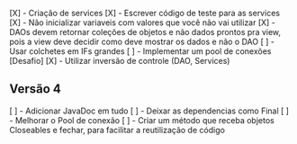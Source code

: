 [X] - Criação de services
[X] - Escrever código de teste para as services
[X] - Não inicializar variaveis com valores que você não vai utilizar
[X] - DAOs devem retornar coleções de objetos e não dados prontos pra view, pois a view deve decidir como deve mostrar os dados e não o DAO
[ ] - Usar colchetes em IFs grandes
[ ] - Implementar um pool de conexões [Desafio]
[X] - Utilizar inversão de controle (DAO, Services)

## Versão 4

[ ] - Adicionar JavaDoc em tudo
[ ] - Deixar as dependencias como Final
[ ] - Melhorar o Pool de conexão
[ ] - Criar um método que receba objetos Closeables e fechar, para facilitar a reutilização de código